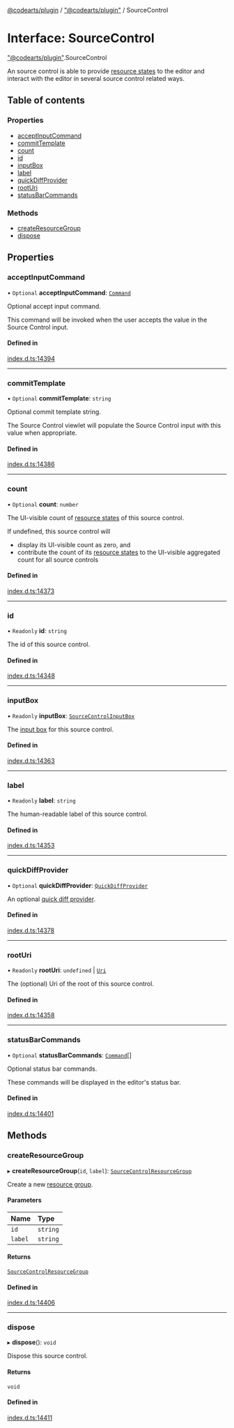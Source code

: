 [@codearts/plugin](../README.md) / ["@codearts/plugin"](../modules/_codearts_plugin_.md) / SourceControl

# Interface: SourceControl

["@codearts/plugin"](../modules/_codearts_plugin_.md).SourceControl

An source control is able to provide [resource states](codearts_plugin_.SourceControlResourceState.md)
to the editor and interact with the editor in several source control related ways.

## Table of contents

### Properties

- [acceptInputCommand](codearts_plugin_.SourceControl.md#acceptinputcommand)
- [commitTemplate](codearts_plugin_.SourceControl.md#committemplate)
- [count](codearts_plugin_.SourceControl.md#count)
- [id](codearts_plugin_.SourceControl.md#id)
- [inputBox](codearts_plugin_.SourceControl.md#inputbox)
- [label](codearts_plugin_.SourceControl.md#label)
- [quickDiffProvider](codearts_plugin_.SourceControl.md#quickdiffprovider)
- [rootUri](codearts_plugin_.SourceControl.md#rooturi)
- [statusBarCommands](codearts_plugin_.SourceControl.md#statusbarcommands)

### Methods

- [createResourceGroup](codearts_plugin_.SourceControl.md#createresourcegroup)
- [dispose](codearts_plugin_.SourceControl.md#dispose)

## Properties

### acceptInputCommand

• `Optional` **acceptInputCommand**: [`Command`](codearts_plugin_.Command.md)

Optional accept input command.

This command will be invoked when the user accepts the value
in the Source Control input.

#### Defined in

[index.d.ts:14394](https://github.com/huaweicloud/cloudide-plugin-api/blob/4d28848/index.d.ts#L14394)

___

### commitTemplate

• `Optional` **commitTemplate**: `string`

Optional commit template string.

The Source Control viewlet will populate the Source Control
input with this value when appropriate.

#### Defined in

[index.d.ts:14386](https://github.com/huaweicloud/cloudide-plugin-api/blob/4d28848/index.d.ts#L14386)

___

### count

• `Optional` **count**: `number`

The UI-visible count of [resource states](codearts_plugin_.SourceControlResourceState.md) of
this source control.

If undefined, this source control will
- display its UI-visible count as zero, and
- contribute the count of its [resource states](codearts_plugin_.SourceControlResourceState.md) to the UI-visible aggregated count for all source controls

#### Defined in

[index.d.ts:14373](https://github.com/huaweicloud/cloudide-plugin-api/blob/4d28848/index.d.ts#L14373)

___

### id

• `Readonly` **id**: `string`

The id of this source control.

#### Defined in

[index.d.ts:14348](https://github.com/huaweicloud/cloudide-plugin-api/blob/4d28848/index.d.ts#L14348)

___

### inputBox

• `Readonly` **inputBox**: [`SourceControlInputBox`](codearts_plugin_.SourceControlInputBox.md)

The [input box](codearts_plugin_.SourceControlInputBox.md) for this source control.

#### Defined in

[index.d.ts:14363](https://github.com/huaweicloud/cloudide-plugin-api/blob/4d28848/index.d.ts#L14363)

___

### label

• `Readonly` **label**: `string`

The human-readable label of this source control.

#### Defined in

[index.d.ts:14353](https://github.com/huaweicloud/cloudide-plugin-api/blob/4d28848/index.d.ts#L14353)

___

### quickDiffProvider

• `Optional` **quickDiffProvider**: [`QuickDiffProvider`](codearts_plugin_.QuickDiffProvider.md)

An optional [quick diff provider](codearts_plugin_.QuickDiffProvider.md).

#### Defined in

[index.d.ts:14378](https://github.com/huaweicloud/cloudide-plugin-api/blob/4d28848/index.d.ts#L14378)

___

### rootUri

• `Readonly` **rootUri**: `undefined` \| [`Uri`](../classes/codearts_plugin_.Uri.md)

The (optional) Uri of the root of this source control.

#### Defined in

[index.d.ts:14358](https://github.com/huaweicloud/cloudide-plugin-api/blob/4d28848/index.d.ts#L14358)

___

### statusBarCommands

• `Optional` **statusBarCommands**: [`Command`](codearts_plugin_.Command.md)[]

Optional status bar commands.

These commands will be displayed in the editor's status bar.

#### Defined in

[index.d.ts:14401](https://github.com/huaweicloud/cloudide-plugin-api/blob/4d28848/index.d.ts#L14401)

## Methods

### createResourceGroup

▸ **createResourceGroup**(`id`, `label`): [`SourceControlResourceGroup`](codearts_plugin_.SourceControlResourceGroup.md)

Create a new [resource group](codearts_plugin_.SourceControlResourceGroup.md).

#### Parameters

| Name | Type |
| :------ | :------ |
| `id` | `string` |
| `label` | `string` |

#### Returns

[`SourceControlResourceGroup`](codearts_plugin_.SourceControlResourceGroup.md)

#### Defined in

[index.d.ts:14406](https://github.com/huaweicloud/cloudide-plugin-api/blob/4d28848/index.d.ts#L14406)

___

### dispose

▸ **dispose**(): `void`

Dispose this source control.

#### Returns

`void`

#### Defined in

[index.d.ts:14411](https://github.com/huaweicloud/cloudide-plugin-api/blob/4d28848/index.d.ts#L14411)
